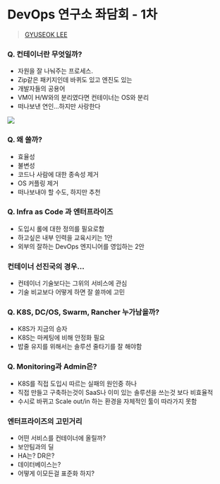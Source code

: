 # DevOps 연구소 좌담회 - 1차
> [GYUSEOK LEE](https://www.linkedin.com/in/gyuseok-lee-a437729a/)

### Q. 컨테이너란 무엇일까?

- 자원을 잘 나눠주는 프로세스.
- Zip같은 패키지인데 바퀴도 있고 엔진도 있는
- 개발자들의 공용어
- VM이 H/W와의 분리였다면 컨테이너는 OS와 분리
- 떠나보낸 연인...하지만 사랑한다

![](https://github.com/Great-Stone/share/blob/master/assets/img/DevOps_Discussion_1st_001.jpg)

### Q. 왜 쓸까?
- 효율성
- 불변성
- 코드나 사람에 대한 종속성 제거
- OS 커플링 제거
- 떠나보내야 할 수도, 하지만 추천



### Q. Infra as Code 과 엔터프라이즈
- 도입시 롤에 대한 정의를 필요로함
- 하고싶은 내부 인력을 교육시키는 1안
- 외부의 잘하는 DevOps 엔지니어를 영입하는 2안



### 컨테이너 선진국의 경우...
- 컨테이너 기술보다는 그위의 서비스에 관심
- 기술 비교보다 어떻게 하면 잘 쓸까에 고민



### Q. K8S, DC/OS, Swarm, Rancher 누가남을까?
- K8S가 지금의 승자
- K8S는 마케팅에 비해 안정화 필요
- 밥줄 유지를 위해서는 솔루션 줄타기를 잘 해야함



### Q. Monitoring과 Admin은?
- K8S를 직접 도입시 따르는 실패의 원인중 하나
- 직접 만들고 구축하는것이 SaaS나 이미 있는 솔루션을 쓰는것 보다 비효율적
- 수시로 바뀌고 Scale out/in 하는 환경을 자체적인 툴이 따라가지 못함



### 엔터프라이즈의 고민거리
- 어떤 서비스를 컨테이너에 올릴까?
- 보안팀과의 딜
- HA는? DR은?
- 데이터베이스는?
- 어떻게 이모든걸 표준화 하지?

